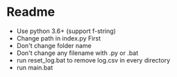 # Readme
- Use python 3.6+ (support f-string)
- Change path in index.py First
- Don't change folder name
- Don't change any filename with .py or .bat
- run reset_log.bat to remove log.csv in every directory
- run main.bat
